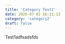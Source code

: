 ```yaml
---
title: 'Category Test2'
date: 2020-07-02 16:21:13
category: 'category2'
draft: false
---
```


Test1adfsadsfds
